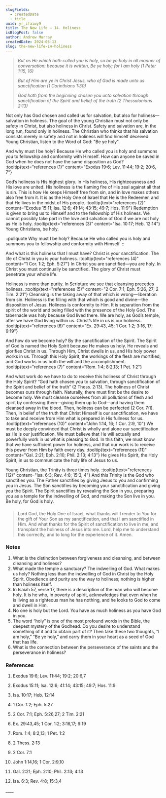 ```yaml
---
slugFields:
  - createdDate
  - title
uuid: yr_ifaiwy9
title: The New Life – 14. Holiness
isBlogPost: false
author: Andrew Murray
createdDate: 2024-05-13
slug: the-new-life-14-holiness
---
```

> *But as He which hath called you is holy, so be ye holy in all manner of conversation: because it is written, Be ye holy; for I am holy (1 Peter 1:15, 16)*
>
> *But of Him are ye in Christ Jesus, who of God is made unto us sanctification (1 Corinthians 1:30)*
>
> *God hath from the beginning chosen you unto salvation through sanctification of the Spirit and belief of the truth (2 Thessalonians 2:13)*

Not only has God chosen and called us for salvation, but also for holiness—salvation in holiness. The goal of the young Christian must not only be safety in Christ, but also holiness in Christ. Safety and salvation are, in the long run, found only in holiness. The Christian who thinks that his salvation consists merely in safety and not in holiness will find himself deceived. Young Christian, listen to the Word of God: "Be ye holy".

And why must I be holy? Because He who called you is holy and summons you to fellowship and conformity with Himself. How can anyone be saved in God when he does not have the same disposition as God? :tooltip{text="references (1)" content="Exodus 19:6; Lev. 11:44; 19:2; 20:6, 7"}

God’s holiness is His highest glory. In His holiness, His righteousness and His love are united. His holiness is the flaming fire of His zeal against all that is sin. This is how He keeps Himself free from sin, and in love makes others also free from it. It is as the Holy One of Israel that He is the Redeemer, and that He lives in the midst of His people. :tooltip{text="references (2)" content="Exodus 15:11; Isa. 12:6; 41:14; 43:15; 49:7; Hos. 11:9"} Redemption is given to bring us to Himself and to the fellowship of His holiness. We cannot possibly take part in the love and salvation of God if we are not holy as He is holy. :tooltip{text="references (3)" content="Isa. 10:17; Heb. 12:14"} Young Christians, be holy.

::pullquote
Why must I be holy? Because He who called you is holy and summons you to fellowship and conformity with Himself.
::

And what is this holiness that I must have? Christ is your sanctification. The life of Christ in you is your holiness. :tooltip{text="references (4)" content="1 Cor. 1:2; Eph. 5:27"} In Christ you are sanctified—you are holy. In Christ you must continually be sanctified. The glory of Christ must penetrate your whole life.

Holiness is more than purity. In Scripture we see that cleansing precedes holiness. :tooltip{text="references (5)" content="2 Cor. 7:1; Eph. 5:26, 27; 2 Tim. 2:21"} Cleansing is the taking away of that which is wrong—liberation from sin. Holiness is the filling with that which is good and divine—the disposition of Jesus. Holiness is conformity to Him. It is separation from the spirit of the world and being filled with the presence of the Holy God. The tabernacle was holy because God lived there. We are holy, as God’s temple, after we have God living within us. Christ’s life in us is our holiness. :tooltip{text="references (6)" content="Ex. 29:43, 45; 1 Cor. 1:2; 3:16, 17; 6:19"}

And how do we become holy? By the sanctification of the Spirit. The Spirit of God is named the Holy Spirit because He makes us holy. He reveals and glorifies Christ in us. Through Him, Christ dwells in us, and His holy power works in us. Through this Holy Spirit, the workings of the flesh are mortified, and God works in us both the will and the accomplishment. :tooltip{text="references (7)" content="Rom. 1:4; 8:2,13; 1 Pet. 1:2"}

And what work do we have to do to receive this holiness of Christ through the Holy Spirit? “God hath chosen you to salvation, through sanctification of the Spirit and belief of the truth” (2 Thess. 2:13). The holiness of Christ becomes ours through faith. Naturally, there must first be the desire to become holy. We must cleanse ourselves from all pollutions of flesh and spirit by confessing them—giving them up to God—and having them cleansed away in the blood. Then, holiness can be perfected  (2 Cor. 7:1). Then, in belief of the truth that Christ Himself is our sanctification, we have to take and receive from Him what is prepared in His fullness for us. :tooltip{text="references (10)" content="John 1:14, 16; 1 Cor. 2:9, 10"} We must be deeply convinced that Christ is wholly and alone our sanctification as He is our justification. We must believe that He will actually and powerfully work in us what is pleasing to God. In this faith, we must know that we have sufficient power for holiness, and that our work is to receive this power from Him by faith every day. :tooltip{text="references (11)" content="Gal. 2:21; Eph. 2:10; Phil. 2:13; 4:13"} He gives His Spirit, the Holy Spirit, in us to communicate the holy life of Jesus to us.

Young Christian, the Trinity is three times holy. :tooltip{text="references (12)" content="Isa. 6:3; Rev. 4:8; 15:3, 4"} And this Trinity is the God who sanctifies you. The Father sanctifies by giving Jesus to you and confirming you in Jesus. The Son sanctifies by becoming your sanctification and giving you the Spirit. The Spirit sanctifies by revealing the Son in you, preparing you as a temple for the indwelling of God, and making the Son live in you. Be holy, for God is holy.

###  

> Lord God, the Holy One of Israel, what thanks will I render to You for the gift of Your Son as my sanctification, and that I am sanctified in Him. And what thanks for the Spirit of sanctification to live in me, and transplant the holiness of Jesus into me. Lord, help me to understand this correctly, and to long for the experience of it. Amen.

 

### Notes

1. What is the distinction between forgiveness and cleansing, and between cleansing and holiness?
2. What made the temple a sanctuary? The indwelling of God. What makes us holy? Nothing less than the indwelling of God in Christ by the Holy Spirit. Obedience and purity are the way to holiness; nothing is higher than holiness itself.
3. In Isaiah 57, verse 17, there is a description of the man who will become holy. It is he who, in poverty of spirit, acknowledges that even when he is living as a righteous man he has nothing, and he looks to God to come and dwell in Him.
4. No one is holy but the Lord. You have as much holiness as you have God in you.
5. The word “holy” is one of the most profound words in the Bible, the deepest mystery of the Godhead. Do you desire to understand something of it and to obtain part of it? Then take these two thoughts, “I am holy,” “Be ye holy,” and carry them in your heart as a seed of God that has life.
6. What is the connection between the perseverance of the saints and the perseverance in holiness?

###  

### References

1) Exodus 19:6; Lev. 11:44; 19:2; 20:6,7

2) Exodus 15:11; Isa. 12:6; 41:14; 43:15; 49:7; Hos. 11:9

3) Isa. 10:17; Heb. 12:14

4) 1 Cor. 1:2; Eph. 5:27

5) 2 Cor. 7:1; Eph. 5:26,27; 2 Tim. 2:21

6) Ex. 29:43,45; 1 Cor. 1:2; 3:16,17; 6:19

7) Rom. 1:4; 8:2,13; 1 Pet. 1:2

8) 2 Thess. 2:13

9) 2 Cor. 7:1

10) John 1:14,16; 1 Cor. 2:9,10

11) Gal. 2:21; Eph. 2:10; Phil. 2:13; 4:13

12) Isa. 6:3; Rev. 4:8; 15:3,4

\_\_\_\_
